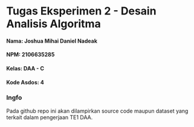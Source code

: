 # Tugas Eksperimen  2 - Desain Analisis Algoritma

#### Nama:       Joshua Mihai Daniel Nadeak
#### NPM: 		    2106635285
#### Kelas:		  DAA - C
#### Kode Asdos: 4

### Ingfo
Pada github repo ini akan dilampirkan source code maupun dataset yang terkait dalam pengerjaan TE1 DAA.
